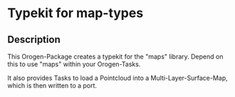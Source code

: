 # Typekit for map-types

## Description
This Orogen-Package creates a typekit for the "maps" library. Depend on this to use "maps" within your Orogen-Tasks.

It also provides Tasks to load a Pointcloud into a Multi-Layer-Surface-Map, which is then written to a port.
